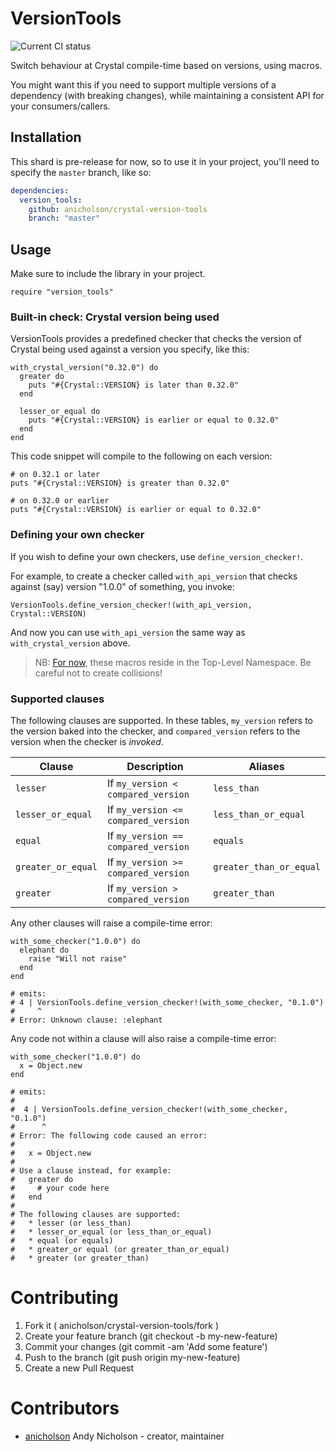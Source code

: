 # VersionTools

![Current CI status](https://api.travis-ci.org/anicholson/crystal-version-tools.svg?branch=master)

Switch behaviour at Crystal compile-time based on versions, using macros.

You might want this if you need to support multiple versions of a dependency (with breaking changes),
while maintaining a consistent API for your consumers/callers.

## Installation

This shard is pre-release for now, so to use it in your project, you'll need to specify the `master` branch, like so:

```yaml
dependencies:
  version_tools:
    github: anicholson/crystal-version-tools
    branch: "master"
```

## Usage

Make sure to include the library in your project.

```crystal
require "version_tools"
```

### Built-in check: Crystal version being used

VersionTools provides a predefined checker that checks the version of Crystal being used
against a version you specify, like this:

```crystal
with_crystal_version("0.32.0") do
  greater do
    puts "#{Crystal::VERSION} is later than 0.32.0"
  end

  lesser_or_equal do
    puts "#{Crystal::VERSION} is earlier or equal to 0.32.0"
  end
end
```

This code snippet will compile to the following on each version:

```crystal
# on 0.32.1 or later
puts "#{Crystal::VERSION} is greater than 0.32.0"

# on 0.32.0 or earlier
puts "#{Crystal::VERSION} is earlier or equal to 0.32.0"
```

### Defining your own checker

If you wish to define your own checkers, use `define_version_checker!`.

For example, to create a checker called `with_api_version` that checks against (say) version "1.0.0" of something,
you invoke:

```crystal
VersionTools.define_version_checker!(with_api_version, Crystal::VERSION)
```

And now you can use `with_api_version` the same way as `with_crystal_version` above.

> NB: [For now][private_macros], these macros reside in the Top-Level Namespace. Be careful not to create collisions!

[private_macros]: https://github.com/anicholson/crystal-version-tools/issues/1

### Supported clauses

The following clauses are supported.
In these tables, `my_version` refers to the version baked into the checker, and
`compared_version` refers to the version when the checker is _invoked_.

| Clause             | Description                         | Aliases                 |
|--------------------|-------------------------------------|-------------------------|
| `lesser`           | If `my_version < compared_version`  | `less_than`             |
| `lesser_or_equal`  | If `my_version <= compared_version` | `less_than_or_equal`    |
| `equal`            | If `my_version == compared_version` | `equals`                |
| `greater_or_equal` | If `my_version >= compared_version` | `greater_than_or_equal` |
| `greater`          | If `my_version > compared_version`  | `greater_than`          |

Any other clauses will raise a compile-time error:

```crystal
with_some_checker("1.0.0") do
  elephant do
    raise "Will not raise"
  end
end

# emits:
# 4 | VersionTools.define_version_checker!(with_some_checker, "0.1.0")
#     ^
# Error: Unknown clause: :elephant
```

Any code not within a clause will also raise a compile-time error:

```crystal
with_some_checker("1.0.0") do
  x = Object.new
end

# emits:
# 
#  4 | VersionTools.define_version_checker!(with_some_checker, "0.1.0")
#      ^
# Error: The following code caused an error:
# 
#   x = Object.new
# 
# Use a clause instead, for example:
#   greater do
#     # your code here
#   end
# 
# The following clauses are supported:
#   * lesser (or less_than)
#   * lesser_or_equal (or less_than_or_equal)
#   * equal (or equals)
#   * greater_or equal (or greater_than_or_equal)
#   * greater (or greater_than)
```

# Contributing

1.  Fork it ( anicholson/crystal-version-tools/fork )
2.  Create your feature branch (git checkout -b my-new-feature)
3.  Commit your changes (git commit -am 'Add some feature')
4.  Push to the branch (git push origin my-new-feature)
5.  Create a new Pull Request

# Contributors

- [anicholson](https://github.com/anicholson) Andy Nicholson - creator, maintainer
